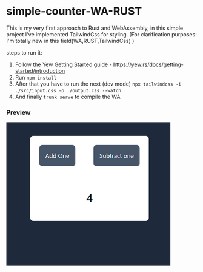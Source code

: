 # simple-counter-WA-RUST
This is my very first approach to Rust and WebAssembly, in this simple project I've implemented TailwindCss for styling. (For clarification purposes: I'm totally new in this field(WA,RUST,TailwindCss)  )


steps to run it:

1. Follow the Yew Getting Started guide - https://yew.rs/docs/getting-started/introduction
2. Run ```npm install```
3. After that you have to run the next (dev mode) ```npx tailwindcss -i ./src/input.css -o ./output.css --watch ```
4. And finally ```trunk serve``` to compile the WA

### Preview
![Esta es una imagen](imagen_2022-03-16_021908.png)
